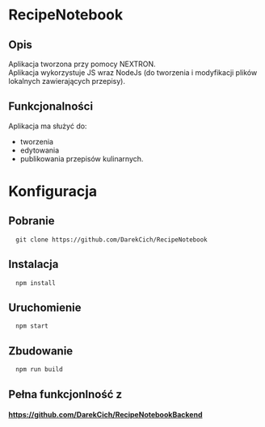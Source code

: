 # RecipeNotebook
## Opis
 Aplikacja tworzona przy pomocy NEXTRON.<br>
 Aplikacja wykorzystuje JS wraz NodeJs (do tworzenia i modyfikacji plików lokalnych zawierających przepisy).
## Funkcjonalności 
 Aplikacja ma służyć do:
  - tworzenia
  - edytowania
  - publikowania przepisów kulinarnych.

# Konfiguracja
## Pobranie
```
  git clone https://github.com/DarekCich/RecipeNotebook
```
## Instalacja
```
  npm install
```
## Uruchomienie
```
  npm start
```
## Zbudowanie
```
  npm run build
```
## Pełna funkcjonlność z
  #### https://github.com/DarekCich/RecipeNotebookBackend

